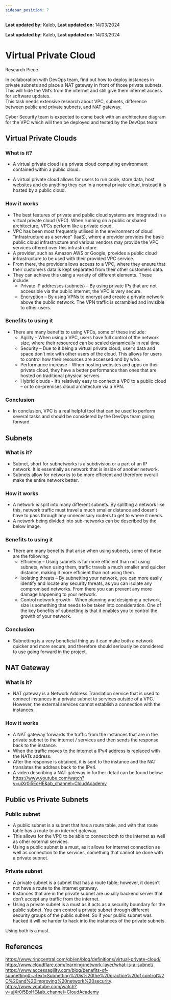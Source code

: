 ```yaml
---
sidebar_position: 7
---
```


**Last updated by:** Kaleb, **Last updated on:** 14/03/2024


**Last updated by:** Kaleb, **Last updated on:** 14/03/2024


# Virtual Private Cloud

Research Piece

In collaboration with DevOps team, find out how to deploy instances in private subnets and place a NAT gateway in front of those private subnets. This will hide the VM’s from the internet and still give them internet access for software updates.  
This task needs extensive research about VPC, subnets, difference between public and private subnets, and NAT gateway. 
 
Cyber Security team is expected to come back with an architecture diagram for the VPC which will then be deployed and tested by the DevOps team. 

## Virtual Private Clouds

### What is it?

- A virtual private cloud is a private cloud computing environment contained within a public cloud.

- A virtual private cloud allows for users to run code, store data, host websites and do anything they can in a normal private cloud, instead it is hosted by a public cloud.

### How it works

- The best features of private and public cloud systems are integrated in a virtual private cloud (VPC). When running on a public or shared architecture, VPCs perform like a private cloud.
- VPC has been most frequently utilised in the environment of cloud "infrastructure as a service" (IaaS), where a provider provides the basic public cloud infrastructure and various vendors may provide the VPC services offered over this infrastructure.
- A provider, such as Amazon AWS or Google, provides a public cloud infrastructure to be used with their provided VPC service. 
- From there, the provider allows access to a VPC, where they ensure that their customers data is kept separated from their other customers data.
- They can achieve this using a variety of different elements. These include:
    - Private IP addresses (subnets) – By using private IPs that are not accessible via the public internet, the VPC is very secure.
    - Encryption – By using VPNs to encrypt and create a private network above the public network. The VPN traffic is scrambled and invisible to other users.

### Benefits to using it

- There are many benefits to using VPCs, some of these include:
    - Agility – When using a VPC, users have full control of the network size, where their resourced can be scaled dynamically in real time
    - Security – Due to it being a virtual private cloud, user’s data and space don’t mix with other users of the cloud. This allows for users to control how their resources are accessed and by who.
    - Performance increase – When hosting websites and apps on their private cloud, they have a better performance than ones that are hosted on traditional physical servers
    - Hybrid clouds - It’s relatively easy to connect a VPC to a public cloud – or to on-premises cloud architecture via a VPN.

### Conclusion

- In conclusion, VPC is a real helpful tool that can be used to perform several tasks and should be considered by the DevOps team going forward.


## Subnets

### What is it?

- Subnet, short for subnetworks is a subdivision or a part of an IP network. It is essentially as network that is inside of another network.
- Subnets allow for networks to be more efficient and therefore overall make the entire network better.

### How it works

- A network is split into many different subnets. By splitting a network like this, network traffic must travel a much smaller distance and doesn’t have to pass through any unnecessary routers to get to where it needs.
- A network being divided into sub-networks can be described by the below image.

### Benefits to using it

- There are many benefits that arise when using subnets, some of these are the following:
    - Efficiency – Using subnets is far more efficient than not using subnets, when using them, traffic travels a much smaller and quicker distance, making it more efficient than not using them.
    - Isolating threats – By subnetting your network, you can more easily identify and locate any security threats, as you can isolate any compromised networks. From there you can prevent any more damage happening to your network.
    - Control network growth - When planning and designing a network, size is something that needs to be taken into consideration. One of the key benefits of subnetting is that it enables you to control the growth of your network.

### Conclusion

- Subnetting is a very beneficial thing as it can make both a network quicker and more secure, and therefore should seriously be considered to use going forward in the project.

## NAT Gateway

### What is it?

- NAT gateway is a Network Address Translation service that is used to connect instances in a private subnet to services outside of a VPC. However, the external services cannot establish a connection with the instances. 

### How it works

- A NAT gateway forwards the traffic from the instances that are in the private subnet to the internet / services and then sends the response back to the instance.
- When the traffic moves to the internet a IPv4 address is replaced with the NATs address.
- After the response is obtained, it is sent to the instance and the NAT translates the address back to the IPv4.
- A video describing a NAT gateway in further detail can be found below:
https://www.youtube.com/watch?v=ujXr0i5EoHE&ab_channel=CloudAcademy

## Public vs Private Subnets

### Public subnet

- A public subnet is a subnet that has a route table, and with that route table has a route to an internet gateway.
- This allows for the VPC to be able to connect both to the internet as well as other external services.
- Using a public subnet is a must, as it allows for internet connection as well as connection to the services, something that cannot be done with a private subnet.

### Private subnet

- A private subnet is a subnet that has a route table; however, it doesn’t not have a route to the internet gateway.
- Instances that are in the private subnet are usually backend server that don’t accept any traffic from the internet.
- Using a private subnet is a must as it acts as a security boundary for the public subnet. You can control a private subnet through different security groups of the public subnet. So if your public subnet was hacked it will ne harder to hack into the instances of the private subnets.


Using both is a must.

## References

https://www.ringcentral.com/gb/en/blog/definitions/virtual-private-cloud/
https://www.cloudflare.com/learning/network-layer/what-is-a-subnet/
https://www.accessagility.com/blog/benefits-of-subnetting#:~:text=Subnetting%20is%20the%20practice%20of,control%2C%20and%20improving%20network%20security.
https://www.youtube.com/watch?v=ujXr0i5EoHE&ab_channel=CloudAcademy
